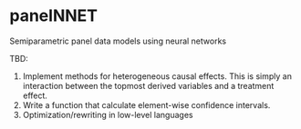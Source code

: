 # panelNNET
Semiparametric panel data models using neural networks

TBD:
1.  Implement methods for heterogeneous causal effects.  This is simply an interaction between the topmost derived variables and a treatment effect.  
2.  Write a function that calculate element-wise confidence intervals.
3.  Optimization/rewriting in low-level languages
